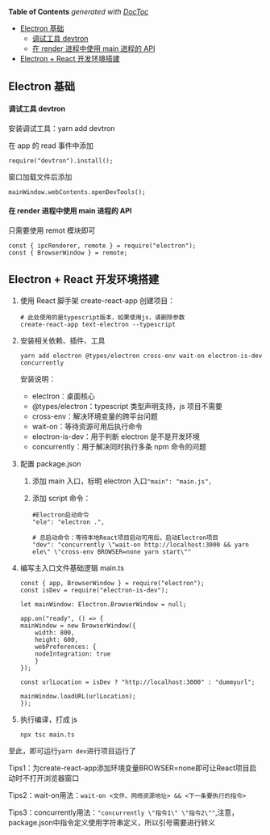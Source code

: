 <!-- START doctoc generated TOC please keep comment here to allow auto update -->
<!-- DON'T EDIT THIS SECTION, INSTEAD RE-RUN doctoc TO UPDATE -->
**Table of Contents**  *generated with [DocToc](https://github.com/thlorenz/doctoc)*

- [Electron 基础](#electron-%E5%9F%BA%E7%A1%80)
    - [调试工具 devtron](#%E8%B0%83%E8%AF%95%E5%B7%A5%E5%85%B7-devtron)
    - [在 render 进程中使用 main 进程的 API](#%E5%9C%A8-render-%E8%BF%9B%E7%A8%8B%E4%B8%AD%E4%BD%BF%E7%94%A8-main-%E8%BF%9B%E7%A8%8B%E7%9A%84-api)
- [Electron + React 开发环境搭建](#electron--react-%E5%BC%80%E5%8F%91%E7%8E%AF%E5%A2%83%E6%90%AD%E5%BB%BA)

<!-- END doctoc generated TOC please keep comment here to allow auto update -->

## Electron 基础

#### 调试工具 devtron

安装调试工具：yarn add devtron

在 app 的 read 事件中添加

    require("devtron").install();

窗口加载文件后添加

    mainWindow.webContents.openDevTools();

#### 在 render 进程中使用 main 进程的 API

只需要使用 remot 模块即可

    const { ipcRenderer, remote } = require("electron");
    const { BrowserWindow } = remote;

## Electron + React 开发环境搭建

1.  使用 React 脚手架 create-react-app 创建项目：

        # 此处使用的是typescript版本，如果使用js，请删除参数
        create-react-app text-electron --typescript

2.  安装相关依赖、插件、工具

        yarn add electron @types/electron cross-env wait-on electron-is-dev concurrently

    安装说明：

    - electron：桌面核心
    - @types/electron：typescript 类型声明支持，js 项目不需要
    - cross-env：解决环境变量的跨平台问题
    - wait-on：等待资源可用后执行命令
    - electron-is-dev：用于判断 electron 是不是开发环境
    - concurrently：用于解决同时执行多条 npm 命令的问题

3.  配置 package.json

    1.  添加 main 入口，标明 electron 入口`"main": "main.js",`
    2.  添加 script 命令：

            #Electron启动命令
            "ele": "electron .",

            # 总启动命令：等待本地React项目启动可用后，启动Electron项目
            "dev": "concurrently \"wait-on http://localhost:3000 && yarn ele\" \"cross-env BROWSER=none yarn start\""

4.  编写主入口文件基础逻辑 main.ts

        const { app, BrowserWindow } = require("electron");
        const isDev = require("electron-is-dev");

        let mainWindow: Electron.BrowserWindow = null;

        app.on("ready", () => {
        mainWindow = new BrowserWindow({
            width: 800,
            height: 600,
            webPreferences: {
            nodeIntegration: true
            }
        });

        const urlLocation = isDev ? "http://localhost:3000" : "dummyurl";

        mainWindow.loadURL(urlLocation);
        });

5.  执行编译，打成 js

        npx tsc main.ts


至此，即可运行`yarn dev`进行项目运行了

Tips1：为create-react-app添加环境变量BROWSER=none即可让React项目启动时不打开浏览器窗口

Tips2：wait-on用法：`wait-on <文件、网络资源地址> && <下一条要执行的指令>`

Tips3：concurrently用法：`"concurrently \"指令1\" \"指令2\""`,注意，package.json中指令定义使用字符串定义，所以引号需要进行转义
